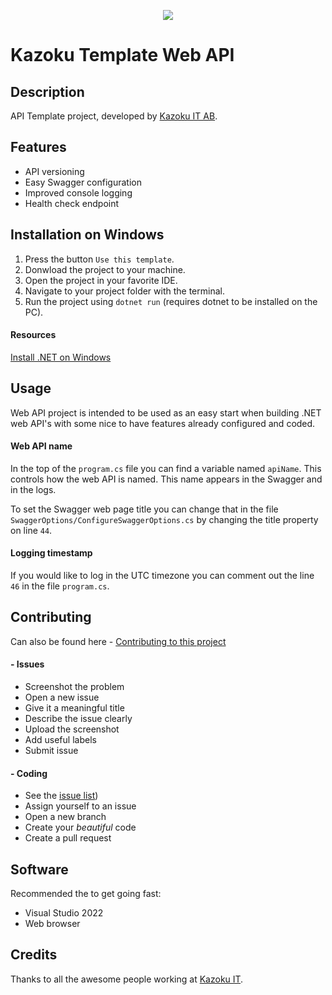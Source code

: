 <p align="center"><img src="https://images.squarespace-cdn.com/content/v1/5befe34ed274cba684adc722/1544732087748-6J4NJEIF55GLLJXPUD54/Kazoku_+Definition+%284%29.png"></p>

# Kazoku Template Web API

## Description

API Template project, developed by [Kazoku IT AB](https://kazoku.se). 


## Features

- API versioning
- Easy Swagger configuration
- Improved console logging
- Health check endpoint

## Installation on Windows
1. Press the button `Use this template`.
2. Donwload the project to your machine. 
3. Open the project in your favorite IDE.
4. Navigate to your project folder with the terminal.
5. Run the project using `dotnet run` (requires dotnet to be installed on the PC).

#### Resources 
[Install .NET on Windows](https://docs.microsoft.com/en-us/dotnet/core/install/windows?tabs=net60)

## Usage

Web API project is intended to be used as an easy start when building .NET web API's with some nice to have features already configured and coded.   

#### Web API name
In the top of the `program.cs` file you can find a variable named `apiName`. This controls how the web API is named. This name appears in the Swagger and in the logs. 

To set the Swagger web page title you can change that in the file `SwaggerOptions/ConfigureSwaggerOptions.cs` by changing the title property on line `44`.

#### Logging timestamp
If you would like to log in the UTC timezone you can comment out the line `46` in the file `program.cs`.

## Contributing

Can also be found here - [Contributing to this project](https://github.com/kazokuit/Kazoku.Template.WebApi/blob/main/CONTRIBUTING.md)

#### - Issues

- Screenshot the problem
- Open a new issue
- Give it a meaningful title
- Describe the issue clearly
- Upload the screenshot
- Add useful labels
- Submit issue

#### - Coding

- See the [issue list](https://github.com/kazokuit/Kazoku.Template.WebApi/issues))
- Assign yourself to an issue
- Open a new branch
- Create your _beautiful_ code
- Create a pull request

## Software

Recommended the to get going fast:

- Visual Studio 2022
- Web browser

## Credits

Thanks to all the awesome people working at [Kazoku IT](https://www.kazoku.se/omoss). 
